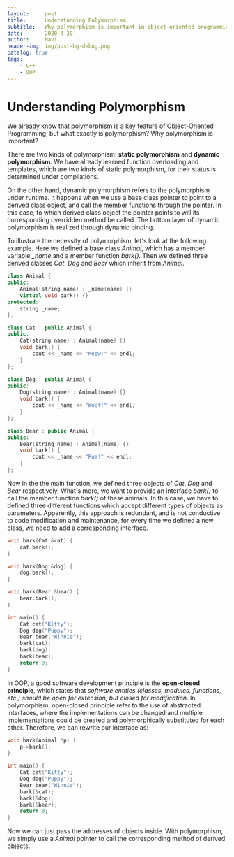 ```yaml
---
layout:     post
title:      Understanding Polymorphism
subtitle:   Why polymorphism is important in object-oriented programming
date:       2020-4-29
author:     Navi
header-img: img/post-bg-debug.png
catalog: true
tags:
    - C++
    - OOP
---
```


# Understanding Polymorphism

We already know that polymorphism is a key feature of Object-Oriented Programming, but what exactly is polymorphism? Why polymorphism is important?

There are two kinds of polymorphism: **static polymorphism** and **dynamic polymorphism**. We have already learned function overloading and templates, which are two kinds of static polymorphism, for their status is determined under compilations. 

On the other hand, dynamic polymorphism refers to the polymorphism under runtime. It happens when we use a base class pointer to point to a derived class object, and call the member functions through the pointer. In this case, to which derived class object the pointer points to will its corresponding overridden method be called. The bottom layer of dynamic polymorphism is realized through dynamic binding.

To illustrate the necessity of polymorphism, let's look at the following example. Here we defined a base class *Animal*, which has a member variable *_name* and a member function *bark()*. Then we defined three derived classes *Cat*, *Dog* and *Bear* which inherit from *Animal*.

```cpp
class Animal {
public:
    Animal(string name) : _name(name) {}
    virtual void bark() {}
protected:
    string _name;
};

class Cat : public Animal {
public:
    Cat(string name) : Animal(name) {}
    void bark() {
        cout << _name << "Meow!" << endl;
    }
};

class Dog : public Animal {
public:
    Dog(string name) : Animal(name) {}
    void bark() {
        cout << _name << "Woof!" << endl;
    }
};

class Bear : public Animal {
public:
    Bear(string name) : Animal(name) {}
    void bark() {
        cout << _name << "Rua!" << endl;
    }
};
```

Now in the the main function, we defined three objects of *Cat*, *Dog* and *Bear* respectively. What's more, we want to provide an interface *bark()* to call the member function *bark()* of these animals. In this case, we have to defined three different functions which accept different types of objects as parameters. Apparently, this approach is redundant, and is not conductive to code modification and maintenance, for every time we defined a new class, we need to add a corresponding interface.

```cpp
void bark(Cat &cat) {
    cat.bark();
}

void bark(Dog &dog) {
    dog.bark();
}

void bark(Bear &bear) {
    bear.bark();
}

int main() {
    Cat cat("Kitty");
    Dog dog("Puppy");
    Bear bear("Winnie");
    bark(cat);
    bark(dog);
    bark(bear);
    return 0;
}
```

In OOP, a good software development principle is the **open-closed principle**, which states that *software entities (classes, modules, functions, etc.) should be open for extension, but closed for modification*. In polymorphism, open-closed principle refer to the use of abstracted interfaces, where the implementations can be changed and multiple implementations could be created and polymorphically substituted for each other. Therefore, we can rewrite our interface as:

```cpp
void bark(Animal *p) {
    p->bark();
}

int main() {
    Cat cat("Kitty");
    Dog dog("Puppy");
    Bear bear("Winnie");
    bark(&cat);
    bark(&dog);
    bark(&bear);
    return 0;
}
```

Now we can just pass the addresses of objects inside. With polymorphism, we simply use a *Animal* pointer to call the corresponding method of derived objects.